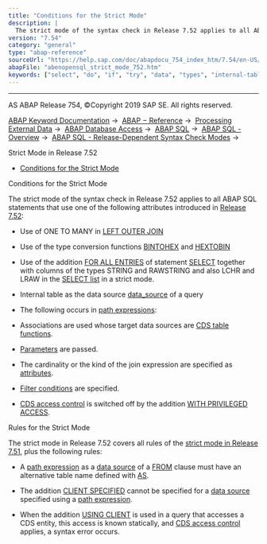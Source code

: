 ```yaml
---
title: "Conditions for the Strict Mode"
description: |
  The strict mode of the syntax check in Release 7.52 applies to all ABAP SQL statements that use one of the following attributes introduced in Release 7.52(https://help.sap.com/doc/abapdocu_754_index_htm/7.54/en-US/abennews-752-open_sql.htm): -   Use of ONE TO MANY in LEFT OUTER JOIN(https://help
version: "7.54"
category: "general"
type: "abap-reference"
sourceUrl: "https://help.sap.com/doc/abapdocu_754_index_htm/7.54/en-US/abenopensql_strict_mode_752.htm"
abapFile: "abenopensql_strict_mode_752.htm"
keywords: ["select", "do", "if", "try", "data", "types", "internal-table", "abenopensql", "strict", "mode", "752"]
---
```


* * *

AS ABAP Release 754, ©Copyright 2019 SAP SE. All rights reserved.

[ABAP Keyword Documentation](https://help.sap.com/doc/abapdocu_754_index_htm/7.54/en-US/abenabap.htm) →  [ABAP − Reference](https://help.sap.com/doc/abapdocu_754_index_htm/7.54/en-US/abenabap_reference.htm) →  [Processing External Data](https://help.sap.com/doc/abapdocu_754_index_htm/7.54/en-US/abenabap_language_external_data.htm) →  [ABAP Database Access](https://help.sap.com/doc/abapdocu_754_index_htm/7.54/en-US/abenabap_sql.htm) →  [ABAP SQL](https://help.sap.com/doc/abapdocu_754_index_htm/7.54/en-US/abenopensql.htm) →  [ABAP SQL - Overview](https://help.sap.com/doc/abapdocu_754_index_htm/7.54/en-US/abenopen_sql_oview.htm) →  [ABAP SQL - Release-Dependent Syntax Check Modes](https://help.sap.com/doc/abapdocu_754_index_htm/7.54/en-US/abenopensql_strict_modes.htm) → 

Strict Mode in Release 7.52

-   [Conditions for the Strict Mode](#abenopensql-strict-mode-752-1--------rules-for-the-strict-mode---@ITOC@@ABENOPENSQL_STRICT_MODE_752_2)

Conditions for the Strict Mode

The strict mode of the syntax check in Release 7.52 applies to all ABAP SQL statements that use one of the following attributes introduced in [Release 7.52](https://help.sap.com/doc/abapdocu_754_index_htm/7.54/en-US/abennews-752-open_sql.htm):

-   Use of ONE TO MANY in [LEFT OUTER JOIN](https://help.sap.com/doc/abapdocu_754_index_htm/7.54/en-US/abapselect_join.htm)

-   Use of the type conversion functions [BINTOHEX](https://help.sap.com/doc/abapdocu_754_index_htm/7.54/en-US/abensql_type_conv_func.htm) and [HEXTOBIN](https://help.sap.com/doc/abapdocu_754_index_htm/7.54/en-US/abensql_type_conv_func.htm)

-   Use of the addition [FOR ALL ENTRIES](https://help.sap.com/doc/abapdocu_754_index_htm/7.54/en-US/abenwhere_logexp_itab.htm) of statement [SELECT](https://help.sap.com/doc/abapdocu_754_index_htm/7.54/en-US/abapselect.htm) together with columns of the types STRING and RAWSTRING and also LCHR and LRAW in the [SELECT list](https://help.sap.com/doc/abapdocu_754_index_htm/7.54/en-US/abapselect_list.htm) in a strict mode.

-   Internal table as the data source [data\_source](https://help.sap.com/doc/abapdocu_754_index_htm/7.54/en-US/abapselect_data_source.htm) of a query

-   The following occurs in [path expressions](https://help.sap.com/doc/abapdocu_754_index_htm/7.54/en-US/abenopen_sql_path.htm):

-   Associations are used whose target data sources are [CDS table functions](https://help.sap.com/doc/abapdocu_754_index_htm/7.54/en-US/abencds_table_function_glosry.htm "Glossary Entry").

-   [Parameters](https://help.sap.com/doc/abapdocu_754_index_htm/7.54/en-US/abenopen_sql_parameters.htm) are passed.

-   The cardinality or the kind of the join expression are specified as [attributes](https://help.sap.com/doc/abapdocu_754_index_htm/7.54/en-US/abenopen_sql_path_filter.htm).

-   [Filter conditions](https://help.sap.com/doc/abapdocu_754_index_htm/7.54/en-US/abenopen_sql_path_filter.htm) are specified.

-   [CDS access control](https://help.sap.com/doc/abapdocu_754_index_htm/7.54/en-US/abencds_access_control_glosry.htm "Glossary Entry") is switched off by the addition [WITH PRIVILEGED ACCESS](https://help.sap.com/doc/abapdocu_754_index_htm/7.54/en-US/abapselect_data_source.htm).

Rules for the Strict Mode

The strict mode in Release 7.52 covers all rules of the [strict mode in Release 7.51](https://help.sap.com/doc/abapdocu_754_index_htm/7.54/en-US/abenopensql_strict_mode_751.htm), plus the following rules:

-   A [path expression](https://help.sap.com/doc/abapdocu_754_index_htm/7.54/en-US/abenopen_sql_path.htm) as a [data source](https://help.sap.com/doc/abapdocu_754_index_htm/7.54/en-US/abapselect_data_source.htm) of a [FROM](https://help.sap.com/doc/abapdocu_754_index_htm/7.54/en-US/abapfrom_clause.htm) clause must have an alternative table name defined with [AS](https://help.sap.com/doc/abapdocu_754_index_htm/7.54/en-US/abapfrom_clause.htm).

-   The addition [CLIENT SPECIFIED](https://help.sap.com/doc/abapdocu_754_index_htm/7.54/en-US/abapselect_client.htm) cannot be specified for a [data source](https://help.sap.com/doc/abapdocu_754_index_htm/7.54/en-US/abapselect_data_source.htm) specified using a [path expression](https://help.sap.com/doc/abapdocu_754_index_htm/7.54/en-US/abenopen_sql_path.htm).

-   When the addition [USING CLIENT](https://help.sap.com/doc/abapdocu_754_index_htm/7.54/en-US/abapselect_client.htm) is used in a query that accesses a CDS entity, this access is known statically, and [CDS access control](https://help.sap.com/doc/abapdocu_754_index_htm/7.54/en-US/abencds_access_control_glosry.htm "Glossary Entry") applies, a syntax error occurs.